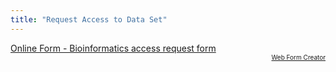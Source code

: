 ```yaml
---
title: "Request Access to Data Set"
---
```


<script type="text/javascript" src="https://simband.formstack.com/forms/js.php?no_style=1&form=1867386&viewkey=3HVAs6s4vu&style_version=v3"></script><noscript><a href="https://simband.formstack.com/forms/bioinformatics_access_request" title="Online Form">Online Form - Bioinformatics access request form</a></noscript><div style="text-align:right; font-size:x-small;"><a href="http://www.formstack.com?utm_source=jsembed&utm_medium=product&utm_campaign=product+branding&fa=h,1867386" title="Web Form Creator">Web Form Creator</a></div>
